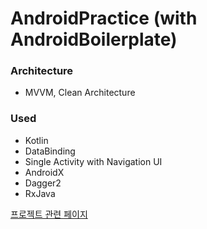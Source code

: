 # AndroidPractice (with AndroidBoilerplate)

### Architecture

- MVVM, Clean Architecture

### Used

- Kotlin
- DataBinding
- Single Activity with Navigation UI
- AndroidX
- Dagger2
- RxJava


[프로젝트 관련 페이지](https://www.notion.so/b7a61b2e67344ff181180e3931e6916d)
